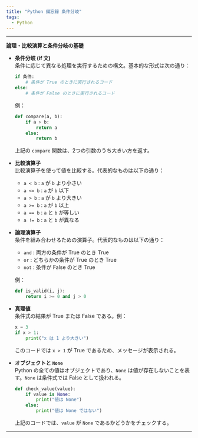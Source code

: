 ```yaml
---
title: "Python 備忘録 条件分岐"
tags:
  - Python
---
```




---

**論理・比較演算と条件分岐の基礎**

- **条件分岐 (if 文)**  
  条件に応じて異なる処理を実行するための構文。基本的な形式は次の通り：

  ```python
  if 条件:
      # 条件が True のときに実行されるコード
  else:
      # 条件が False のときに実行されるコード
  ```

  例：

  ```python
  def compare(a, b):
      if a > b:
          return a
      else:
          return b
  ```

  上記の `compare` 関数は、2つの引数のうち大きい方を返す。

- **比較演算子**  
  比較演算子を使って値を比較する。代表的なものは以下の通り：

  - `a < b`  : `a` が `b` より小さい
  - `a <= b` : `a` が `b` 以下
  - `a > b`  : `a` が `b` より大きい
  - `a >= b` : `a` が `b` 以上
  - `a == b` : `a` と `b` が等しい
  - `a != b` : `a` と `b` が異なる

- **論理演算子**  
  条件を組み合わせるための演算子。代表的なものは以下の通り：

  - `and`  : 両方の条件が True のとき True
  - `or`   : どちらかの条件が True のとき True
  - `not`  : 条件が False のとき True

  例：

  ```python
  def is_valid(i, j):
      return i >= 0 and j > 0
  ```

- **真理値**  
  条件式の結果が True または False である。例：

  ```python
  x = 3
  if x > 1:
      print("x は 1 より大きい")
  ```

  このコードでは `x > 1` が True であるため、メッセージが表示される。

- **オブジェクトと `None`**  
  Python の全ての値はオブジェクトであり、`None` は値が存在しないことを表す。`None` は条件式では False として扱われる。

  ```python
  def check_value(value):
      if value is None:
          print("値は None")
      else:
          print("値は None ではない")
  ```

  上記のコードでは、`value` が `None` であるかどうかをチェックする。

---